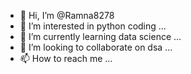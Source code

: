 - 👋 Hi, I’m @Ramna8278
- 👀 I’m interested in python coding ...
- 🌱 I’m currently learning data science ...
- 💞️ I’m looking to collaborate on dsa ...
- 📫 How to reach me ...

<!---
Ramna8278/Ramna8278 is a ✨ special ✨ repository because its `README.md` (this file) appears on your GitHub profile.
You can click the Preview link to take a look at your changes.
--->
